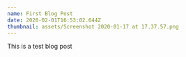 ```yaml
---
name: First Blog Post
date: 2020-02-01T16:53:02.644Z
thumbnail: assets/Screenshot 2020-01-17 at 17.37.57.png
---
```

This is a test blog post
